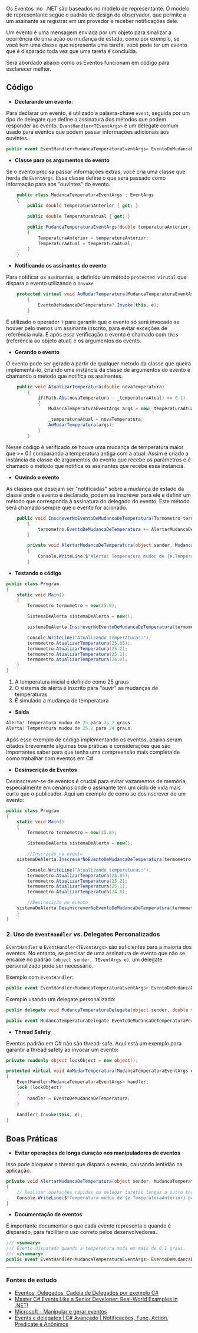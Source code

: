 Os Eventos  no  .NET são baseados no modelo de representante. O modelo de representante segue o padrão de design do observador, que permite a um assinante se registrar em um provedor e receber notificações dele. 

Um evento é uma mensagem enviada por um objeto para sinalizar a ocorrência de uma ação ou mudança de estado, como por exemplo, se você tem uma classe que representa uma tarefa, você pode ter um evento que é disparado toda vez que uma tarefa é concluída.

Será abordado abaixo como os Eventos funcionam em código para esclarecer melhor.

## Código

-  **Declarando um evento**:

Para declarar um evento, é utilizado a palavra-chave `event`, seguida por um tipo de delegate que define a assinatura dos métodos que podem responder ao evento. `EventHandler<TEventArgs>` é um delegate comum usado para eventos que podem passar informações adicionais aos ouvintes.

```csharp
public event EventHandler<MudancaTemperaturaEventArgs> EventoDeMudancaDeTemperatura;
```

- **Classe para os argumentos do evento**

Se o evento precisa passar informações extras, você cria uma classe que herda de `EventArgs`. Essa classe define o que será passado como informação para aos "ouvintes" do evento.

```csharp
    public class MudancaTemperaturaEventArgs : EventArgs
    {    
        public double TemperaturaAnterior { get; }

        public double TemperaturaAtual { get; }

        public MudancaTemperaturaEventArgs(double temperaturaAnterior, double temperaturaAtual)
        {   
            TemperaturaAnterior = temperaturaAnterior;
            TemperaturaAtual = temperaturaAtual;
        }
    }
```

- **Notificando os assinantes do evento**

Para notificar os assinantes, é definido um método `protected virutal` que dispara o evento utilizando o `Invoke` 

```csharp
	protected virtual void AoMudarTemperatura(MudancaTemperaturaEventArgs e)
        {
            EventoDeMudancaDeTemperatura?.Invoke(this, e);
        }
```

É utilizado o operador `?` para garantir que o evento só será invocado se houver pelo menos um assinante inscrito, para evitar exceções de referência nula. E após essa verificação o evento é chamado com `this` (referência ao objeto atual) e os argumentos do evento.

- **Gerando o evento**

O evento pode ser gerado a partir de qualquer método da classe que queira implementá-lo, criando uma instância da classe de argumentos do evento e chamando o método que notifica os assinantes.

```csharp
	public void AtualizarTemperatura(double novaTemperatura)
        {
            if(Math.Abs(novaTemperatura - _temperaturaAtual) >= 0.1)
            {
                MudancaTemperaturaEventArgs args = new(_temperaturaAtual, novaTemperatura);

                _temperaturaAtual = novaTemperatura;
                AoMudarTemperatura(args);
            }
        }
```

Nesse código é verificado se houve uma mudança de temperatura maior que >= 0.1 comparando a temperatura antiga com a atual. Assim é criado a instância da classe de argumentos do evento que recebe os parâmetros e é chamado o método que notifica os assinantes que recebe essa instancia.

- **Ouvindo o evento**

As classes que desejam ser "notificadas" sobre a mudança de estado da classe onde o evento é declarado, podem se inscrever para ele e definir um método que corresponda à assinatura do delegado do evento. Este método será chamado sempre que o evento for acionado.

```csharp
	public void InscreverNoEventoDeMudancaDeTemperatura(Termometro termometro)
        {
            termometro.EventoDeMudancaDeTemperatura += AlertarMudancaDeTemperatura;
        }

        private void AlertarMudancaDeTemperatura(object sender, MudancaTemperaturaEventArgs e)
        {
            Console.WriteLine($"Alerta! Temperatura mudou de {e.TemperaturaAnterior} para {e.TemperaturaAtual} graus.");
        }
```

- **Testando o código**

```csharp
public class Program
{
    static void Main()
    {
        Termometro termometro = new(25.0);

        SistemaDeAlerta sistemaDeAlerta = new();

        sistemaDeAlerta.InscreverNoEventoDeMudancaDeTemperatura(termometro);

        Console.WriteLine("Atualizando temperaturas:");
        termometro.AtualizarTemperatura(25.05);
        termometro.AtualizarTemperatura(25.2);
        termometro.AtualizarTemperatura(25.1);
        termometro.AtualizarTemperatura(24.0);
    }
}
```

1. A temperatura inicial é definido como 25 graus
2. O sistema de alerta é inscrito para "ouvir" as mudanças de temperaturas
3. É simulado a mudança de temperatura

- **Saída**

```csharp
Alerta! Temperatura mudou de 25 para 25.2 graus.
Alerta! Temperatura mudou de 25.2 para 24 graus.
```

Após esse exemplo de código implementando os eventos, abaixo seram citados brevemente algumas boa práticas e considerações que são importantes saber para que tenha uma compreensão mais completa de como trabalhar com eventos em C#.

- **Desinscrição de Eventos**

Desinscrever-se de eventos é crucial para evitar vazamentos de memória, especialmente em cenários onde o assinante tem um ciclo de vida mais curto que o publicador. Aqui um exemplo de como se desinscrever de um evento:

```csharp
public class Program
{
    static void Main()
    {     
        Termometro termometro = new(25.0);

        SistemaDeAlerta sistemaDeAlerta = new();

        //Inscrição no evento
	sistemaDeAlerta.InscreverNoEventoDeMudancaDeTemperatura(termometro);

        Console.WriteLine("Atualizando temperaturas:");
        termometro.AtualizarTemperatura(25.05);
        termometro.AtualizarTemperatura(25.2);
        termometro.AtualizarTemperatura(25.1);
        termometro.AtualizarTemperatura(24.0);

        //Desinscição no evento
	sistemaDeAlerta.DesinscreverNoEventoDeMudancaDeTemperatura(termometro);
    }
}
```

### 2. Uso de `EventHandler` vs. Delegates Personalizados

`EventHandler` e `EventHandler<TEventArgs>` são suficientes para a maioria dos eventos. No entanto, se precisar de uma assinatura de evento que não se encaixe no padrão `(object sender, TEventArgs e)`, um delegate personalizado pode ser necessário.

Exemplo com `EventHandler`:

```csharp
public event EventHandler<MudancaTemperaturaEventArgs> EventoDeMudancaDeTemperatura;
```

Exemplo usando um delegate personalizado:

```csharp
public delegate void MudancaTemperaturaDelegate(object sender, double temperaturaNova, double temperaturaAntiga);

public event MudancaTemperaturaDelegate EventoDeMudancaDeTemperaturaPersonalizado;
```

-  **Thread Safety**

Eventos padrão em C# não são thread-safe. Aqui está um exemplo para garantir a thread safety ao invocar um evento:

```csharp
private readonly object lockObject = new object();

protected virtual void AoMudarTemperatura(MudancaTemperaturaEventArgs e)
{
    EventHandler<MudancaTemperaturaEventArgs> handler;
    lock (lockObject)
    {
        handler = EventoDeMudancaDeTemperatura;
    }
    
    handler?.Invoke(this, e);
}
```

## **Boas Práticas**

- **Evitar operações de longa duração nos manipuladores de eventos**
 
Isso pode bloquear o thread que dispara o evento, causando lentidão na aplicação.

```csharp
private void AlertarMudancaDeTemperatura(object sender, MudancaTemperaturaEventArgs e)
{
    // Realizar operações rápidas ou delegar tarefas longas a outro thread
    Console.WriteLine($"Temperatura mudou de {e.TemperaturaAnterior} para {e.TemperaturaAtual} graus.");
}
```

- **Documentação de eventos**
 
É importante documentar o que cada evento representa e quando é disparado, para facilitar o uso correto pelos desenvolvedores.

```csharp
/// <summary>
/// Evento disparado quando a temperatura muda em mais de 0.1 graus.
/// </summary>
public event EventHandler<MudancaTemperaturaEventArgs> EventoDeMudancaDeTemperatura;
```

------------------------------------------------------------------

###  Fontes de estudo

- [Eventos, Delegados, Cadeia de Delegados por exemplo C#](https://www.codeproject.com/Articles/1077216/Csharp-Lectures-Lecture-Events-Delegates-Delegat)
- [Master C# Events Like a Senior Developer: Real-World Examples in .NET!](https://youtu.be/9H7PU-cy0Sw?si=VaBC9FAw-fuTPe4U)
- [Microsoft - Manipular e gerar eventos](https://learn.microsoft.com/pt-br/dotnet/standard/events/)
- [Events e delegates | C# Avançado | Notificações, Func, Action, Predicate e Anônimos](https://www.youtube.com/watch?v=SuW2GwO17qA)
